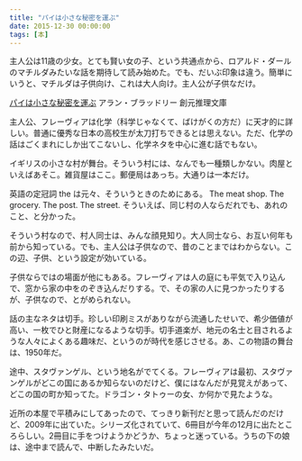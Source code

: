 ```yaml
---
title: "パイは小さな秘密を運ぶ"
date: 2015-12-30 00:00:00
tags: [本]
---
```


主人公は11歳の少女。とても賢い女の子、という共通点から、ロアルド・ダールのマチルダみたいな話を期待して読み始めた。でも、だいぶ印象は違う。簡単にいうと、マチルダは子供向け、これは大人向け。主人公が子供なだけ。 

  


[パイは小さな秘密を運ぶ](http://www.tsogen.co.jp/np/isbn/9784488136024) アラン・ブラッドリー 創元推理文庫 

  


主人公、フレーヴィアは化学（科学じゃなくて、ばけがくの方だ）に天才的に詳しい。普通に優秀な日本の高校生が太刀打ちできるとは思えない。ただ、化学の話はごくまれにしか出てこないし、化学ネタを中心に進む話でもない。 

  


イギリスの小さな村が舞台。そういう村には、なんでも一種類しかない。肉屋といえばあそこ。雑貨屋はここ。郵便局はあっち。大通りは一本だけ。 

  


英語の定冠詞 the は元々、そういうときのためにある。 The meat shop. The grocery. The post. The street. そういえば、同じ村の人ならだれでも、あれのこと、と分かった。 

  


そういう村なので、村人同士は、みんな顔見知り。大人同士なら、お互い何年も前から知っている。でも、主人公は子供なので、昔のことまではわからない。この辺、子供、という設定が効いている。 

  


子供ならではの場面が他にもある。フレーヴィアは人の庭にも平気で入り込んで、窓から家の中をのぞき込んだりする。で、その家の人に見つかったりするが、子供なので、とがめられない。 

  


話の主なネタは切手。珍しい印刷ミスがありながら流通したせいで、希少価値が高い、一枚でひと財産になるような切手。切手道楽が、地元の名士と目されるような人々によくある趣味だ、というのが時代を感じさせる。あ、この物語の舞台は、1950年だ。 

  


途中、スタヴァンゲル、という地名がでてくる。フレーヴィアは最初、スタヴァンゲルがどこの国にあるか知らないのだけど、僕にはなんだが見覚えがあって、どこの国の町か知ってた。ドラゴン・タトゥーの女、か何かで見たような。 

  


近所の本屋で平積みにしてあったので、てっきり新刊だと思って読んだのだけど、2009年に出ていた。シリーズ化されていて、6冊目が今年の12月に出たところらしい。2冊目に手をつけようかどうか、ちょっと迷っている。うちの下の娘は、途中まで読んで、中断したみたいだ。
